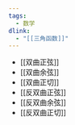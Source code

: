 ```yaml
---
tags:
  - 数学
dlink:
  - "[[三角函数]]"
---
```

- [[双曲正弦]]
- [[双曲余弦]]
- [[双曲正切]]
- [[反双曲正弦]]
- [[反双曲余弦]]
- [[反双曲正切]]
